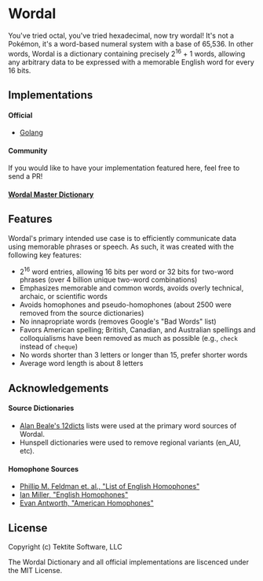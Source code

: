 # Wordal
You've tried octal, you've tried hexadecimal, now try wordal!  It's not a Pokémon, it's a word-based numeral system with a base of 65,536.  In other words, Wordal is a dictionary containing precisely 2<sup>16</sup> + 1 words, allowing any arbitrary data to be expressed with a memorable English word for every 16 bits.

## Implementations

#### Official
* [Golang](https://github.com/tektite-software/wordal)

#### Community

If you would like to have your implementation featured here, feel free to send a PR!

#### [Wordal Master Dictionary](https://github.com/tektite-software/wordal-dict)

## Features

Wordal's primary intended use case is to efficiently communicate data using memorable phrases or speech.  As such, it was created with the following key features:

* 2<sup>16</sup> word entries, allowing 16 bits per word or 32 bits for two-word phrases (over 4 billion unique two-word combinations)
* Emphasizes memorable and common words, avoids overly technical, archaic, or scientific words
* Avoids homophones and pseudo-homophones (about 2500 were removed from the source dictionaries)
* No innapropriate words (removes Google's "Bad Words" list)
* Favors American spelling; British, Canadian, and Australian spellings and colloquialisms have been removed as much as possible (e.g., `check` instead of `cheque`)
* No words shorter than 3 letters or longer than 15, prefer shorter words
* Average word length is about 8 letters

## Acknowledgements

#### Source Dictionaries
* [Alan Beale's 12dicts](http://wordlist.aspell.net/12dicts/) lists were used at the primary word sources of Wordal.
* Hunspell dictionaries were used to remove regional variants (en_AU, etc).

#### Homophone Sources
  * [Phillip M. Feldman et. al., "List of English Homophones"](http://phillipmfeldman.org/English/Homophones.html)
  * [Ian Miller, "English Homophones"](http://www.singularis.ltd.uk/bifroest/misc/homophones-list.html)
  * [Evan Antworth, "American Homophones"](http://members.peak.org/~jeremy/dictionaryclassic/chapters/homophones.php)

## License

Copyright (c) Tektite Software, LLC

The Wordal Dictionary and all official implementations are liscenced under the MIT License.